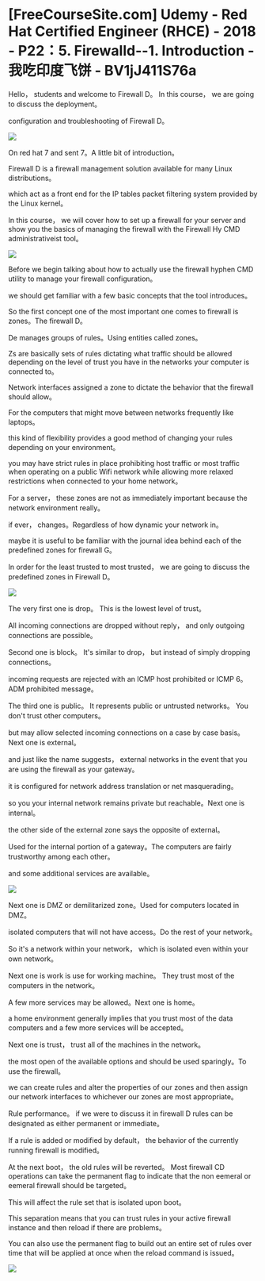 # [FreeCourseSite.com] Udemy - Red Hat Certified Engineer (RHCE) - 2018 - P22：5. Firewalld--1. Introduction - 我吃印度飞饼 - BV1jJ411S76a

Hello， students and welcome to Firewall D。 In this course， we are going to discuss the deployment。

 configuration and troubleshooting of Firewall D。

![](img/acb9ec468f9c5566929522fb745ed6fc_1.png)

On red hat 7 and sent 7。A little bit of introduction。

 Firewall D is a firewall management solution available for many Linux distributions。

 which act as a front end for the IP tables packet filtering system provided by the Linux kernel。

In this course， we will cover how to set up a firewall for your server and show you the basics of managing the firewall with the Firewall Hy CMD administrativeist tool。



![](img/acb9ec468f9c5566929522fb745ed6fc_3.png)

Before we begin talking about how to actually use the firewall hyphen CMD utility to manage your firewall configuration。

 we should get familiar with a few basic concepts that the tool introduces。

So the first concept one of the most important one comes to firewall is zones。The firewall D。

 De manages groups of rules。Using entities called zones。

Zs are basically sets of rules dictating what traffic should be allowed depending on the level of trust you have in the networks your computer is connected to。

Network interfaces assigned a zone to dictate the behavior that the firewall should allow。

For the computers that might move between networks frequently like laptops。

 this kind of flexibility provides a good method of changing your rules depending on your environment。

 you may have strict rules in place prohibiting host traffic or most traffic when operating on a public Wifi network while allowing more relaxed restrictions when connected to your home network。

For a server， these zones are not as immediately important because the network environment really。

 if ever， changes。Regardless of how dynamic your network in。

 maybe it is useful to be familiar with the journal idea behind each of the predefined zones for firewall G。

In order for the least trusted to most trusted， we are going to discuss the predefined zones in Firewall D。



![](img/acb9ec468f9c5566929522fb745ed6fc_5.png)

The very first one is drop。 This is the lowest level of trust。

 All incoming connections are dropped without reply， and only outgoing connections are possible。

Second one is block。 It's similar to drop， but instead of simply dropping connections。

 incoming requests are rejected with an ICMP host prohibited or ICMP 6。ADM prohibited message。

The third one is public。 It represents public or untrusted networks。 You don't trust other computers。

 but may allow selected incoming connections on a case by case basis。Next one is external。

 and just like the name suggests， external networks in the event that you are using the firewall as your gateway。

 it is configured for network address translation or net masquerading。

 so you your internal network remains private but reachable。Next one is internal。

 the other side of the external zone says the opposite of external。

Used for the internal portion of a gateway。The computers are fairly trustworthy among each other。

 and some additional services are available。

![](img/acb9ec468f9c5566929522fb745ed6fc_7.png)

Next one is DMZ or demilitarized zone。Used for computers located in DMZ。

 isolated computers that will not have access。Do the rest of your network。

 So it's a network within your network， which is isolated even within your own network。

Next one is work is use for working machine。 They trust most of the computers in the network。

 A few more services may be allowed。Next one is home。

 a home environment generally implies that you trust most of the data computers and a few more services will be accepted。

Next one is trust， trust all of the machines in the network。

 the most open of the available options and should be used sparingly。To use the firewall。

 we can create rules and alter the properties of our zones and then assign our network interfaces to whichever our zones are most appropriate。

Rule performance。 if we were to discuss it in firewall D rules can be designated as either permanent or immediate。

 If a rule is added or modified by default， the behavior of the currently running firewall is modified。

 At the next boot， the old rules will be reverted。 Most firewall CD operations can take the permanent flag to indicate that the non eemeral or eemeral firewall should be targeted。

 This will affect the rule set that is isolated upon boot。

This separation means that you can trust rules in your active firewall instance and then reload if there are problems。

 You can also use the permanent flag to build out an entire set of rules over time that will be applied at once when the reload command is issued。



![](img/acb9ec468f9c5566929522fb745ed6fc_9.png)